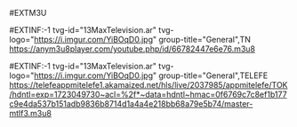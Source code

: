 #EXTM3U

#EXTINF:-1 tvg-id="13MaxTelevision.ar" tvg-logo="https://i.imgur.com/YiBOqD0.jpg" group-title="General",TN 
https://anym3u8player.com/youtube.php/id/66782447e6e76.m3u8



#EXTINF:-1 tvg-id="13MaxTelevision.ar" tvg-logo="https://i.imgur.com/YiBOqD0.jpg" group-title="General",TELEFE 
https://telefeappmitelefe1.akamaized.net/hls/live/2037985/appmitelefe/TOK/hdntl=exp=1723049730~acl=%2f*~data=hdntl~hmac=0f6769c7c8ef1b177c9e4da537b151adb9836b8714d1a4a4e218bb68a79e5b74/master-mtlf3.m3u8



















